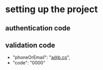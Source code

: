   
# setting up the project
  
## authentication code
  
## validation code

- "phoneOrEmail": "<a@b.co>",
- "code": "0000"
